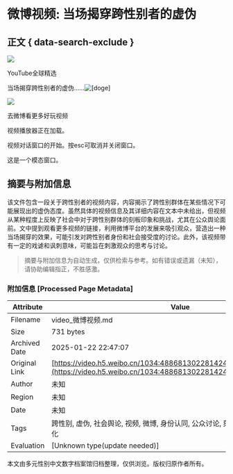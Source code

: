 # 微博视频: 当场揭穿跨性别者的虚伪

## 正文 { data-search-exclude }


![](https://wx3.sinaimg.cn/orj480/717e3b0dly8gdi70ny443j20kg0kggmz.jpg)

YouTube全球精选

当场揭穿跨性别者的虚伪……![[doge]](https://h5.sinaimg.cn/m/emoticon/icon/others/d_doge-be7f768d78.png)

![](http://qr.weibo.cn/inf/gen?title=微博客户端&data=http://c.weibo.cn&type=url&size=256&output_type=img&redirect=1&api_key=2479a3a4eaeba2da1cfe5870b8106d81&datetime=nocheck&sign=556e9465712c1292ca76cbf0d107e14b)

去微博看更多好玩视频

视频播放器正在加载。

视频对话窗口的开始。按esc可取消并关闭窗口。

这是一个模态窗口。
<!-- tcd_original_link https://video.h5.weibo.cn/1034:4886813022814242/4886821513987711 -->


## 摘要与附加信息

<!-- tcd_abstract -->
该文件包含一段关于跨性别者的视频内容，内容揭示了跨性别群体在某些情况下可能展现出的虚伪态度。虽然具体的视频信息及其详细内容在文本中未给出，但视频从某种程度上反映了社会中对于跨性别群体的刻板印象和挑战，尤其在公众舆论面前。文中提到观看更多视频的链接，利用微博平台的发展来吸引观众，营造出一种当场揭穿的效果，可能引发对跨性别者身份和社会接受度的讨论。此外，该视频带有一定的戏谑和讽刺意味，可能旨在刺激观众的思考与讨论。
<!-- tcd_abstract_end -->

> 摘要与附加信息为自动生成，仅供检索与参考。如有错误或遗漏（未知），请协助编辑指正，不胜感激。

### 附加信息 [Processed Page Metadata]

| Attribute       | Value                                  |
|-----------------|----------------------------------------|
| Filename        | video_微博视频.md                             |
| Size            | 731 bytes                           |
| Archived Date   | 2025-01-22 22:47:07                             |
| Original Link   | [https://video.h5.weibo.cn/1034:4886813022814242/4886821513987711](https://video.h5.weibo.cn/1034:4886813022814242/4886821513987711)                       |
| Author          | 未知                               |
| Region          | 未知                               |
| Date            | 未知                                 |
| Tags            | 跨性别, 虚伪, 社会舆论, 视频, 微博, 身份认同, 公众讨论, 刻板印象, 性别多元, 网络文化                                 |
| Evaluation            | [Unknown type(update needed)]                                 |
<!-- tcd_table_end -->

本文由多元性别中文数字档案馆归档整理，仅供浏览。版权归原作者所有。
